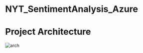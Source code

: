 # NYT_SentimentAnalysis_Azure

# Project Architecture  
![arch](https://user-images.githubusercontent.com/71948708/142967095-63c9f878-5773-4dc9-9ac4-e9ccde7d5fb9.png)
